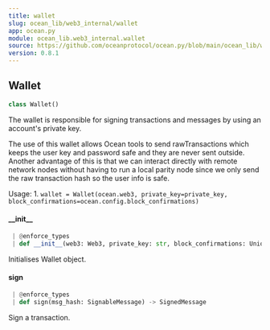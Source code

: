 ```yaml
---
title: wallet
slug: ocean_lib/web3_internal/wallet
app: ocean.py
module: ocean_lib.web3_internal.wallet
source: https://github.com/oceanprotocol/ocean.py/blob/main/ocean_lib/web3_internal/wallet.py
version: 0.8.1
---
```

## Wallet

```python
class Wallet()
```

The wallet is responsible for signing transactions and messages by using an account's
private key.

The use of this wallet allows Ocean tools to send rawTransactions which keeps the user
key and password safe and they are never sent outside. Another advantage of this is that
we can interact directly with remote network nodes without having to run a local parity
node since we only send the raw transaction hash so the user info is safe.

Usage:
    1. `wallet = Wallet(ocean.web3, private_key=private_key, block_confirmations=ocean.config.block_confirmations)`

#### \_\_init\_\_

```python
 | @enforce_types
 | def __init__(web3: Web3, private_key: str, block_confirmations: Union[Integer, int]) -> None
```

Initialises Wallet object.

#### sign

```python
 | @enforce_types
 | def sign(msg_hash: SignableMessage) -> SignedMessage
```

Sign a transaction.

